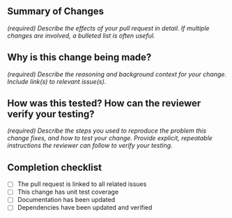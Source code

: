## Summary of Changes

_(required) Describe the effects of your pull request in detail. If multiple
changes are involved, a bulleted list is often useful._

## Why is this change being made?

_(required) Describe the reasoning and background context for your
change. Include link(s) to relevant issue(s)._

## How was this tested? How can the reviewer verify your testing?

_(required) Describe the steps you used to reproduce the problem this change
fixes, and how to test your change. Provide explicit, repeatable instructions
the reviewer can follow to verify your testing._

## Completion checklist

- [ ] The pull request is linked to all related issues
- [ ] This change has unit test coverage
- [ ] Documentation has been updated
- [ ] Dependencies have been updated and verified
